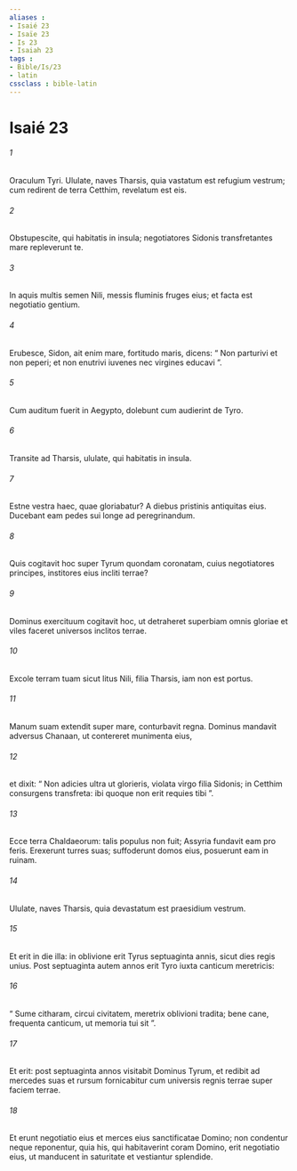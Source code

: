 ```yaml
---
aliases : 
- Isaié 23
- Isaïe 23
- Is 23
- Isaiah 23
tags : 
- Bible/Is/23
- latin
cssclass : bible-latin
---
```


# Isaié 23

###### 1
Oraculum Tyri. Ululate, naves Tharsis, quia vastatum est refugium vestrum; cum redirent de terra Cetthim, revelatum est eis.
###### 2
Obstupescite, qui habitatis in insula; negotiatores Sidonis transfretantes mare repleverunt te. 
###### 3
In aquis multis semen Nili, messis fluminis fruges eius; et facta est negotiatio gentium.
###### 4
Erubesce, Sidon, ait enim mare, fortitudo maris, dicens: “ Non parturivi et non peperi; et non enutrivi iuvenes nec virgines educavi ”.
###### 5
Cum auditum fuerit in Aegypto, dolebunt cum audierint de Tyro.
###### 6
Transite ad Tharsis, ululate, qui habitatis in insula.
###### 7
Estne vestra haec, quae gloriabatur? A diebus pristinis antiquitas eius. Ducebant eam pedes sui longe ad peregrinandum.
###### 8
Quis cogitavit hoc super Tyrum quondam coronatam, cuius negotiatores principes, institores eius incliti terrae?
###### 9
Dominus exercituum cogitavit hoc, ut detraheret superbiam omnis gloriae et viles faceret universos inclitos terrae.
###### 10
Excole terram tuam sicut litus Nili, filia Tharsis, iam non est portus.
###### 11
Manum suam extendit super mare, conturbavit regna. Dominus mandavit adversus Chanaan, ut contereret munimenta eius,
###### 12
et dixit: “ Non adicies ultra ut glorieris, violata virgo filia Sidonis; in Cetthim consurgens transfreta: ibi quoque non erit requies tibi ”.
###### 13
Ecce terra Chaldaeorum: talis populus non fuit; Assyria fundavit eam pro feris. Erexerunt turres suas; suffoderunt domos eius, posuerunt eam in ruinam.
###### 14
Ululate, naves Tharsis, quia devastatum est praesidium vestrum.
###### 15
Et erit in die illa: in oblivione erit Tyrus septuaginta annis, sicut dies regis unius. Post septuaginta autem annos erit Tyro iuxta canticum meretricis:
###### 16
“ Sume citharam, circui civitatem, meretrix oblivioni tradita; bene cane, frequenta canticum, ut memoria tui sit ”.
###### 17
Et erit: post septuaginta annos visitabit Dominus Tyrum, et redibit ad mercedes suas et rursum fornicabitur cum universis regnis terrae super faciem terrae. 
###### 18
Et erunt negotiatio eius et merces eius sanctificatae Domino; non condentur neque reponentur, quia his, qui habitaverint coram Domino, erit negotiatio eius, ut manducent in saturitate et vestiantur splendide.
